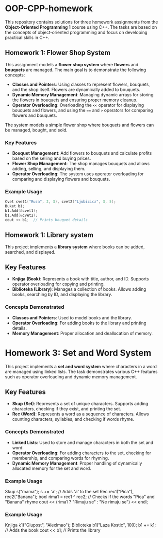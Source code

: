 # OOP-CPP-homework
 This repository contains solutions for three homework assignments from the **Object-Oriented Programming 1** course using C++. The tasks are based on the concepts of object-oriented programming and focus on developing practical skills in C++.

## Homework 1: Flower Shop System

This assignment models a **flower shop system** where **flowers** and **bouquets** are managed. The main goal is to demonstrate the following concepts:

- **Classes and Pointers**: Using classes to represent flowers, bouquets, and the shop itself. Flowers are dynamically added to bouquets.
- **Dynamic Memory Management**: Managing dynamic arrays for storing the flowers in bouquets and ensuring proper memory cleanup.
- **Operator Overloading**: Overloading the `<<` operator for displaying bouquets and flowers, and using the `==` and `>` operators for comparing flowers and bouquets.
  
The system models a simple flower shop where bouquets and flowers can be managed, bought, and sold.

### Key Features
- **Bouquet Management**: Add flowers to bouquets and calculate profits based on the selling and buying prices.
- **Flower Shop Management**: The shop manages bouquets and allows adding, selling, and displaying them.
- **Operator Overloading**: The system uses operator overloading for comparing and displaying flowers and bouquets.

### Example Usage
```cpp
Cvet cvet1("Ruza", 2, 3), cvet2("Ljubicica", 3, 5);
Buket b1;
b1.Add(&cvet1);
b1.Add(&cvet2);
cout << b1;  // Prints bouquet details
```

## Homework 1: Library system

This project implements a **library system** where books can be added, searched, and displayed.

## Key Features

- **Knjiga (Book)**: Represents a book with title, author, and ID. Supports operator overloading for copying and printing.
- **Biblioteka (Library)**: Manages a collection of books. Allows adding books, searching by ID, and displaying the library.

### Concepts Demonstrated

- **Classes and Pointers**: Used to model books and the library.
- **Operator Overloading**: For adding books to the library and printing details.
- **Memory Management**: Proper allocation and deallocation of memory.

# Homework 3: Set and Word System

This project implements a **set and word system** where characters in a word are managed using linked lists. The task demonstrates various C++ features such as operator overloading and dynamic memory management.

## Key Features

- **Skup (Set)**: Represents a set of unique characters. Supports adding characters, checking if they exist, and printing the set.
- **Rec (Word)**: Represents a word as a sequence of characters. Allows counting characters, syllables, and checking if words rhyme.

### Concepts Demonstrated

- **Linked Lists**: Used to store and manage characters in both the set and word.
- **Operator Overloading**: For adding characters to the set, checking for membership, and comparing words for rhyming.
- **Dynamic Memory Management**: Proper handling of dynamically allocated memory for the set and word.

### Example Usage

Skup s("mama");
s += 'a';  // Adds 'a' to the set
Rec rec1("Pica"), rec2("Banana");
bool rima1 = rec1 ^ rec2;  // Checks if the words "Pica" and "Banana" rhyme
cout << (rima1 ? "Rimuju se" : "Ne rimuju se") << endl;

### Example Usage

Knjiga k1("Glupost", "Alexlmao");
Biblioteka b1("Laza Kostic", 100);
b1 += k1;  // Adds the book
cout << b1;  // Prints the library

